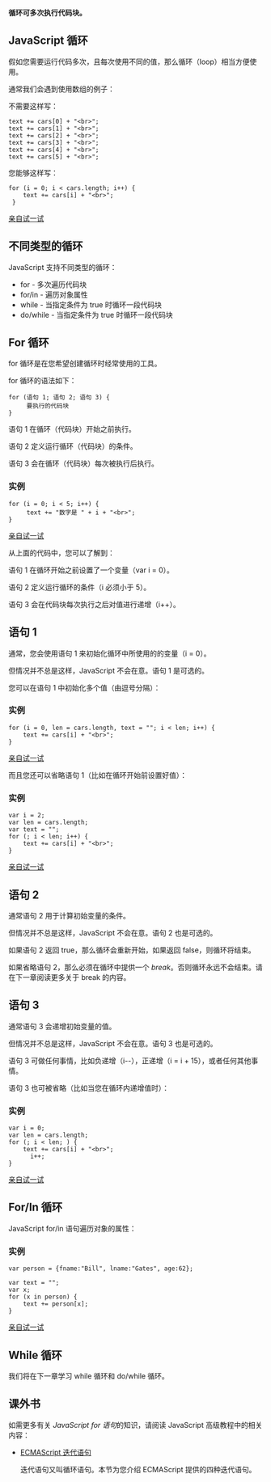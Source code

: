 **循环可多次执行代码块。**

## JavaScript 循环

假如您需要运行代码多次，且每次使用不同的值，那么循环（loop）相当方便使用。

通常我们会遇到使用数组的例子：

不需要这样写：

```
text += cars[0] + "<br>"; 
text += cars[1] + "<br>"; 
text += cars[2] + "<br>"; 
text += cars[3] + "<br>"; 
text += cars[4] + "<br>"; 
text += cars[5] + "<br>"; 
```

您能够这样写：

```
for (i = 0; i < cars.length; i++) { 
    text += cars[i] + "<br>";
 }
```

[亲自试一试](https://www.w3school.com.cn/tiy/t.asp?f=js_loop_for_1)

## 不同类型的循环

JavaScript 支持不同类型的循环：

- for - 多次遍历代码块
- for/in - 遍历对象属性
- while - 当指定条件为 true 时循环一段代码块
- do/while - 当指定条件为 true 时循环一段代码块

## For 循环

for 循环是在您希望创建循环时经常使用的工具。

for 循环的语法如下：

```
for (语句 1; 语句 2; 语句 3) {
     要执行的代码块
}
```

语句 1 在循环（代码块）开始之前执行。

语句 2 定义运行循环（代码块）的条件。

语句 3 会在循环（代码块）每次被执行后执行。

### 实例

```
for (i = 0; i < 5; i++) {
     text += "数字是 " + i + "<br>";
}
```

[亲自试一试](https://www.w3school.com.cn/tiy/t.asp?f=js_loop_for_2)

从上面的代码中，您可以了解到：

语句 1 在循环开始之前设置了一个变量（var i = 0）。

语句 2 定义运行循环的条件（i 必须小于 5）。

语句 3 会在代码块每次执行之后对值进行递增（i++）。

## 语句 1

通常，您会使用语句 1 来初始化循环中所使用的的变量（i = 0）。

但情况并不总是这样，JavaScript 不会在意。语句 1 是可选的。

您可以在语句 1 中初始化多个值（由逗号分隔）：

### 实例

```
for (i = 0, len = cars.length, text = ""; i < len; i++) { 
    text += cars[i] + "<br>";
}
```

[亲自试一试](https://www.w3school.com.cn/tiy/t.asp?f=js_loop_for_3)

而且您还可以省略语句 1（比如在循环开始前设置好值）：

### 实例

```
var i = 2;
var len = cars.length;
var text = "";
for (; i < len; i++) { 
    text += cars[i] + "<br>";
}
```

[亲自试一试](https://www.w3school.com.cn/tiy/t.asp?f=js_loop_for_4)

## 语句 2

通常语句 2 用于计算初始变量的条件。

但情况并不总是这样，JavaScript 不会在意。语句 2 也是可选的。

如果语句 2 返回 true，那么循环会重新开始，如果返回 false，则循环将结束。

如果省略语句 2，那么必须在循环中提供一个 *break*。否则循环永远不会结束。请在下一章阅读更多关于 break 的内容。

## 语句 3

通常语句 3 会递增初始变量的值。

但情况并不总是这样，JavaScript 不会在意。语句 3 也是可选的。

语句 3 可做任何事情，比如负递增（i--），正递增（i = i + 15），或者任何其他事情。

语句 3 也可被省略（比如当您在循环内递增值时）：

### 实例

```
var i = 0;
var len = cars.length;
for (; i < len; ) { 
    text += cars[i] + "<br>";
      i++;
}
```

[亲自试一试](https://www.w3school.com.cn/tiy/t.asp?f=js_loop_for_5)

## For/In 循环

JavaScript for/in 语句遍历对象的属性：

### 实例

```
var person = {fname:"Bill", lname:"Gates", age:62}; 

var text = "";
var x;
for (x in person) {
    text += person[x];
}
```

[亲自试一试](https://www.w3school.com.cn/tiy/t.asp?f=js_loop_for_in_object)

## While 循环

我们将在下一章学习 while 循环和 do/while 循环。

## 课外书

如需更多有关 *JavaScript for 语句*的知识，请阅读 JavaScript 高级教程中的相关内容：

- [ECMAScript 迭代语句](https://www.w3school.com.cn/js/pro_js_statements_iterative.asp)

  迭代语句又叫循环语句。本节为您介绍 ECMAScript 提供的四种迭代语句。